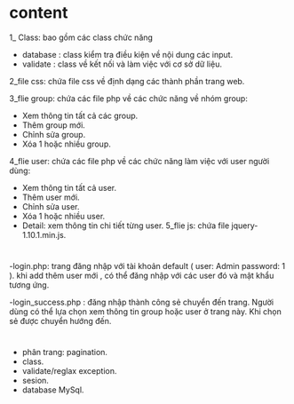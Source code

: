 # content
1_ Class: bao gồm các class chức năng
- database : class kiểm tra điều kiện về nội dung các input.
- validate : class về kết nối và làm việc với cơ sở dữ liệu.
  
2_file css: chứa file css về định dạng các thành phần trang web.

3_flie group: chứa các file php về các chức năng về nhóm group:
- Xem thông tin tất cả các group.
- Thêm group mới.
- Chỉnh sửa group.
- Xóa 1 hoặc nhiều group.
  
4_flie user: chứa các file php về các chức năng làm việc với user người dùng:
- Xem thông tin tất cả user.
- Thêm user mới.
- Chỉnh sửa user.
- Xóa 1 hoặc nhiều user.
- Detail: xem thông tin chi tiết từng user.
5_flie js: chứa file jquery-1.10.1.min.js.
#
-login.php: trang đăng nhập với tài khoản default ( user: Admin password: 1 ).
khi add thêm user mới , có thể đăng nhập với các user đó và mật khẩu tương ứng.

-login_success.php : đăng nhập thành công sẻ chuyển đến trang. Người dùng có thể 
lựa chọn xem thông tin group hoặc user ở trang này. Khi chọn sẻ được chuyển hướng đến.
#
- phân trang: pagination.
- class.
- validate/reglax exception.
- sesion.
- database MySql.
  


